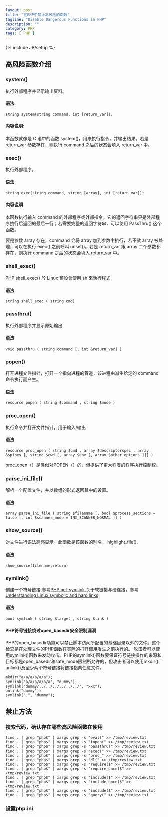 ```yaml
---
layout: post
title: "在PHP中禁止高风险的函数"
tagline: "Disable Dangerous Functions in PHP"
description: ""
category: PHP
tags: [ PHP ]
---
```

{% include JB/setup %}

## 高风险函数介绍

### system()

执行外部程序并显示输出资料。

#### 语法: 

	string system(string command, int [return_var]);

#### 内容说明:

本函数就像是 C 语中的函数 system()，用来执行指令，并输出结果。若是 return_var 参数存在，则执行 command 之后的状态会填入 return_var 中。

### exec()

执行外部程序。

#### 语法 

	string exec(string command, string [array], int [return_var]);

#### 内容说明

本函数执行输入 command 的外部程序或外部指令。它的返回字符串只是外部程序执行后返回的最后一行；若需要完整的返回字符串，可以使用 PassThru() 这个函数。

要是参数 array 存在，command 会将 array 加到参数中执行，若不欲 array 被处理，可以在执行 exec() 之前呼叫 unset()。若是 return_var 跟 array 二个参数都存在，则执行 command 之后的状态会填入 return_var 中。


### shell_exec()

PHP shell_exec() 於 Linux 預設會使用 sh 來執行程式

#### 语法

	string shell_exec ( string cmd)

### passthru()

执行外部程序并显示原始输出

#### 语法

	void passthru ( string command [, int &return_var] )

### popen()

打开进程文件指针，打开一个指向进程的管道，该进程由派生给定的 command 命令执行而产生。

#### 语法

	resource popen ( string $command , string $mode )

### proc_open()

执行命令并打开文件指针，用于输入/输出

#### 语法

	resource proc_open ( string $cmd , array $descriptorspec , array &$pipes [, string $cwd [, array $env [, array $other_options ]]] )

proc_open（）是类似对POPEN（）的，但提供了更大程度的程序执行控制权。

### parse_ini_file()

解析一个配置文件，并以数组的形式返回其中的设置。

#### 语法

	array parse_ini_file ( string $filename [, bool $process_sections = false [, int $scanner_mode = INI_SCANNER_NORMAL ]] )


### show_source()

对文件进行语法高亮显示。此函数是该函数的别名： highlight_file().

#### 语法

	show_source(filename,return)
	

### symlink()

创建一个符号链接,参考[PHP.net-symlink](http://php.net/manual/en/function.symlink.php),关于软链接与硬连接，参考[Understanding Linux symbolic and hard links](/Linux/understanding-linux-symbolic-and-hard-links/)

#### 语法

	bool symlink ( string $target , string $link )

#### PHP符号链接绕过open_basedir安全限制漏洞

PHP的open_basedir功能可以禁止脚本访问所配置的基础目录以外的文件。这个检查是在处理文件的PHP函数在实际的打开调用发生之前执行的。
攻击者可以使用symlink()函数来发动攻击。PHP的symlink()函数要保证符号链接操作的来源和目标都是open_basedir和safe_mode限制所允许的，但攻击者可以使用mkdir()、unlink()及至少两个符号链接将链接指向任意文件。

	mkdir("a/a/a/a/a/a");
   	symlink("a/a/a/a/a/a", "dummy");
   	symlink("dummy/../../../../../../", "xxx");
   	unlink("dummy");
   	symlink(".", "dummy");

## 禁止方法

### 搜索代码，确认存在哪些高风险函数在使用

	find . | grep "php$" | xargs grep -s "eval(" >> /tmp/review.txt
	find . | grep "php$" | xargs grep -s "fopen(" >> /tmp/review.txt 
	find . | grep "php$" | xargs grep -s "passthru(" >> /tmp/review.txt 
	find . | grep "php$" | xargs grep -s "exec(" >> /tmp/review.txt 
	find . | grep "php$" | xargs grep -s "proc_" >> /tmp/review.txt 
	find . | grep "php$" | xargs grep -s "dl(" >> /tmp/review.txt 
	find . | grep "php$" | xargs grep -s "require($" >> /tmp/review.txt
	find . | grep "php$" | xargs grep -s "require_once($" >> /tmp/review.txt
	find . | grep "php$" | xargs grep -s "include($" >> /tmp/review.txt 
	find . | grep "php$" | xargs grep -s "include_once($" >> /tmp/review.txt 
	find . | grep "php$" | xargs grep -s "include($" >> /tmp/review.txt 
	find . | grep "php$" | xargs grep -s "query(" >> /tmp/review.txt

### 设置php.ini

